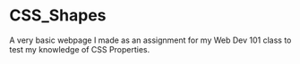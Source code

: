 # CSS_Shapes
A very basic webpage I made as an assignment for my Web Dev 101 class to test my knowledge of CSS Properties.
